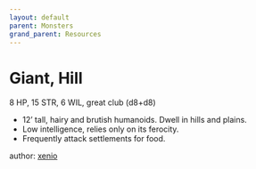```yaml
---
layout: default
parent: Monsters
grand_parent: Resources
---
```

# Giant, Hill
8 HP, 15 STR, 6 WIL, great club (d8+d8)  
- 12’ tall, hairy and brutish humanoids. Dwell in hills and plains.  
- Low intelligence, relies only on its ferocity.  
- Frequently attack settlements for food.  

author: [xenio](https://xenioinabottle.blogspot.com)

